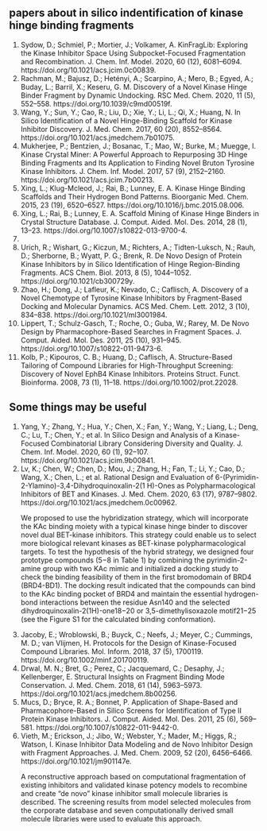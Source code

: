 <h2>papers about in silico indentification of kinase hinge binding fragments</h2>
<ol>
   <li>Sydow, D.; Schmiel, P.; Mortier, J.; Volkamer, A. KinFragLib: Exploring the Kinase Inhibitor Space Using Subpocket-Focused Fragmentation and Recombination. J. Chem. Inf. Model. 2020, 60 (12), 6081–6094. https://doi.org/10.1021/acs.jcim.0c00839.</li>
   <li>Rachman, M.; Bajusz, D.; Hetényi, A.; Scarpino, A.; Mero, B.; Egyed, A.; Buday, L.; Barril, X.; Keseru, G. M. Discovery of a Novel Kinase Hinge Binder Fragment by Dynamic Undocking. RSC Med. Chem. 2020, 11 (5), 552–558. https://doi.org/10.1039/c9md00519f.</li>
   <li>Wang, Y.; Sun, Y.; Cao, R.; Liu, D.; Xie, Y.; Li, L.; Qi, X.; Huang, N. In Silico Identification of a Novel Hinge-Binding Scaffold for Kinase Inhibitor Discovery. J. Med. Chem. 2017, 60 (20), 8552–8564. https://doi.org/10.1021/acs.jmedchem.7b01075.</li>
   <li>Mukherjee, P.; Bentzien, J.; Bosanac, T.; Mao, W.; Burke, M.; Muegge, I. Kinase Crystal Miner: A Powerful Approach to Repurposing 3D Hinge Binding Fragments and Its Application to Finding Novel Bruton Tyrosine Kinase Inhibitors. J. Chem. Inf. Model. 2017, 57 (9), 2152–2160. https://doi.org/10.1021/acs.jcim.7b00213.</li>
   <li>Xing, L.; Klug-Mcleod, J.; Rai, B.; Lunney, E. A. Kinase Hinge Binding Scaffolds and Their Hydrogen Bond Patterns. Bioorganic Med. Chem. 2015, 23 (19), 6520–6527. https://doi.org/10.1016/j.bmc.2015.08.006.</li>
   <li>Xing, L.; Rai, B.; Lunney, E. A. Scaffold Mining of Kinase Hinge Binders in Crystal Structure Database. J. Comput. Aided. Mol. Des. 2014, 28 (1), 13–23. https://doi.org/10.1007/s10822-013-9700-4.</li>
   <li></li>
   <li>Urich, R.; Wishart, G.; Kiczun, M.; Richters, A.; Tidten-Luksch, N.; Rauh, D.; Sherborne, B.; Wyatt, P. G.; Brenk, R. De Novo Design of Protein Kinase Inhibitors by in Silico Identification of Hinge Region-Binding Fragments. ACS Chem. Biol. 2013, 8 (5), 1044–1052. https://doi.org/10.1021/cb300729y.</li>
   <li>Zhao, H.; Dong, J.; Lafleur, K.; Nevado, C.; Caflisch, A. Discovery of a Novel Chemotype of Tyrosine Kinase Inhibitors by Fragment-Based Docking and Molecular Dynamics. ACS Med. Chem. Lett. 2012, 3 (10), 834–838. https://doi.org/10.1021/ml3001984.</li>
   <li>Lippert, T.; Schulz-Gasch, T.; Roche, O.; Guba, W.; Rarey, M. De Novo Design by Pharmacophore-Based Searches in Fragment Spaces. J. Comput. Aided. Mol. Des. 2011, 25 (10), 931–945. https://doi.org/10.1007/s10822-011-9473-6.</li>
   <li>Kolb, P.; Kipouros, C. B.; Huang, D.; Caflisch, A. Structure-Based Tailoring of Compound Libraries for High-Throughput Screening: Discovery of Novel EphB4 Kinase Inhibitors. Proteins Struct. Funct. Bioinforma. 2008, 73 (1), 11–18. https://doi.org/10.1002/prot.22028.</p>
   
</ol>

<h2>Some things may be useful</h2>

<ol>
   <li>Yang, Y.; Zhang, Y.; Hua, Y.; Chen, X.; Fan, Y.; Wang, Y.; Liang, L.; Deng, C.; Lu, T.; Chen, Y.; et al. In Silico Design and Analysis of a Kinase-Focused Combinatorial Library Considering Diversity and Quality. J. Chem. Inf. Model. 2020, 60 (1), 92–107. https://doi.org/10.1021/acs.jcim.9b00841.</li>
  <li>Lv, K.; Chen, W.; Chen, D.; Mou, J.; Zhang, H.; Fan, T.; Li, Y.; Cao, D.; Wang, X.; Chen, L.; et al. Rational Design and Evaluation of 6-(Pyrimidin-2-Ylamino)-3,4-Dihydroquinoxalin-2(1 H)-Ones as Polypharmacological Inhibitors of BET and Kinases. J. Med. Chem. 2020, 63 (17), 9787–9802. https://doi.org/10.1021/acs.jmedchem.0c00962.</li>
   <p>We proposed to use the hybridization strategy, which will incorporate the KAc binding moiety with a typical kinase hinge binder to discover novel dual BET-kinase inhibitors. This strategy could enable us to select more biological relevant kinases as BET-kinase polypharmacological targets. To test the hypothesis of the hybrid strategy, we designed four prototype compounds (5−8 in Table 1) by combining the pyrimidin-2-amine group with two KAc mimic and initialized a docking study to check the binding feasibility of them in the first bromodomain of BRD4
(BRD4-BD1). The docking result indicated that the compounds can bind to the KAc binding pocket of BRD4 and maintain the essential hydrogen-bond interactions between the residue Asn140 and the selected dihydroquinoxalin-2(1H)-one18−20 or 3,5-dimethylisoxazole motif21−25 (see the Figure
S1 for the calculated binding conformation).</p>
   <li> Jacoby, E.; Wroblowski, B.; Buyck, C.; Neefs, J.; Meyer, C.; Cummings, M. D.; van Vlijmen, H. Protocols for the Design of Kinase-Focused Compound Libraries. Mol. Inform. 2018, 37 (5), 1700119. https://doi.org/10.1002/minf.201700119.</li>
   <li>Drwal, M. N.; Bret, G.; Perez, C.; Jacquemard, C.; Desaphy, J.; Kellenberger, E. Structural Insights on Fragment Binding Mode Conservation. J. Med. Chem. 2018, 61 (14), 5963–5973. https://doi.org/10.1021/acs.jmedchem.8b00256.</li>
   <li>Mucs, D.; Bryce, R. A.; Bonnet, P. Application of Shape-Based and Pharmacophore-Based in Silico Screens for Identification of Type II Protein Kinase Inhibitors. J. Comput. Aided. Mol. Des. 2011, 25 (6), 569–581. https://doi.org/10.1007/s10822-011-9442-0.</li>
   <li>Vieth, M.; Erickson, J.; Jibo, W.; Webster, Y.; Mader, M.; Higgs, R.; Watson, I. Kinase Inhibitor Data Modeling and de Novo Inhibitor Design with Fragment Approaches. J. Med. Chem. 2009, 52 (20), 6456–6466. https://doi.org/10.1021/jm901147e.</li>
   <p>A reconstructive approach based on computational fragmentation of existing inhibitors and validated kinase potency models to recombine and create “de novo” kinase inhibitor small molecule libraries is described. The screening results from model selected molecules from the corporate database and seven computationally derived small molecule libraries were used to evaluate this approach. </p>
</ol>
